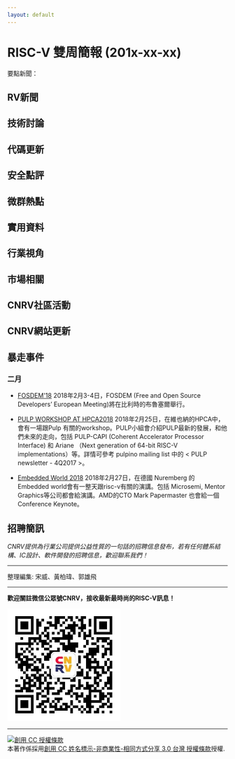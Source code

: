 ```yaml
---
layout: default
---
```


# RISC-V 雙周簡報 (201x-xx-xx)

要點新聞：


## RV新聞


## 技術討論



## 代碼更新

## 安全點評

## 微群熱點

## 實用資料

## 行業視角

## 市場相關


## CNRV社區活動

## CNRV網站更新


## 暴走事件


### 二月

+ [FOSDEM'18](https://fosdem.org/2018/) 2018年2月3-4日，FOSDEM (Free and Open Source Developers’ European Meeting)將在比利時的布魯塞爾舉行。

+ [PULP WORKSHOP AT HPCA2018](http://pulp-platform.org/hpca2018) 2018年2月25日，在維也納的HPCA中，會有一場跟Pulp 有關的workshop。PULP小組會介紹PULP最新的發展，和他們未來的走向，包括  PULP-CAPI (Coherent Accelerator Processor Interface) 和 Ariane （Next generation of 64-bit RISC-V implementations）等。詳情可參考 pulpino mailing list 中的 < PULP newsletter - 4Q2017 >。

+ [Embedded World 2018](http://www.embedded-world.eu/program.html) 2018年2月27日，在德國 Nuremberg 的 Embedded world會有一整天跟risc-v有關的演講。包括 Microsemi, Mentor Graphics等公司都會給演講。AMD的CTO Mark Papermaster 也會給一個 Conference Keynote。

## 招聘簡訊

_CNRV提供為行業公司提供公益性質的一句話的招聘信息發布，若有任何體系結構、IC設計、軟件開發的招聘信息，歡迎聯系我們！_

----

整理編集: 宋威、黃柏瑋、郭雄飛


----

**歡迎關註微信公眾號CNRV，接收最新最時尚的RISC-V訊息！**

![CNRV微信公眾號](/assets/images/cnrv_qr.png)

----

<a rel="license" href="http://creativecommons.org/licenses/by-nc-sa/3.0/tw/"><img alt="創用 CC 授權條款" style="border-width:0" src="https://i.creativecommons.org/l/by-nc-sa/3.0/tw/88x31.png" /></a><br />本著作係採用<a rel="license" href="http://creativecommons.org/licenses/by-nc-sa/3.0/tw/">創用 CC 姓名標示-非商業性-相同方式分享 3.0 台灣 授權條款</a>授權.
